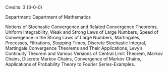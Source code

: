 Credits: 3 (3-0-0)

Department: Department of Mathematics

Notions of Stochastic Convergence and Related Convergence Theorems, Uniform Integrability, Weak and Strong Laws of Large Numbers, Speed of Convergence in the Strong Laws of Large Numbers, Martingales, Processes, Filtrations, Stopping Times, Discrete Stochastic Integral, Martingale Convergence Theorems and Their Applications, Levy’s Continuity Theorem and Various Versions of Central Limit Theorem, Markov Chains, Discrete Markov Chains, Convergence of Markov Chains, Applications of Probability Theory to Fourier Series-Examples.